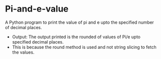 # Pi-and-e-value
A Python program to print the value of pi and e upto the specified number of decimal places.
- Output: The output printed is the rounded of values of Pi/e upto specified decimal places.
- This is because the round method is used and not string slicing to fetch the values.
